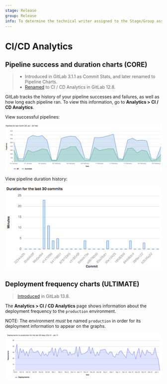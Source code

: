 ```yaml
---
stage: Release
group: Release
info: To determine the technical writer assigned to the Stage/Group associated with this page, see https://about.gitlab.com/handbook/engineering/ux/technical-writing/#assignments
---
```


# CI/CD Analytics

## Pipeline success and duration charts **(CORE)**

> - Introduced in GitLab 3.1.1 as Commit Stats, and later renamed to Pipeline Charts.
> - [Renamed](https://gitlab.com/gitlab-org/gitlab/-/issues/38318) to CI / CD Analytics in GitLab 12.8.

GitLab tracks the history of your pipeline successes and failures, as well as how long each pipeline ran. To view this information, go to **Analytics > CI / CD Analytics**.

View successful pipelines:

![Successful pipelines](img/pipelines_success_chart.png)

View pipeline duration history:

![Pipeline duration](img/pipelines_duration_chart.png)

## Deployment frequency charts **(ULTIMATE)**

> [Introduced](https://gitlab.com/gitlab-org/gitlab/-/issues/275991) in GitLab 13.8.

The **Analytics > CI / CD Analytics** page shows information about the deployment frequency to the `production` environment.

NOTE:
The environment _must_ be named `production` in order for its deployment information to appear on the graphs.

![Deployment frequency](img/deployment_frequency_chart_v13_8.png)
